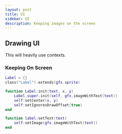 ```yaml
---
layout: post
title: UI
sidebar: UI
description: Keeping images on the screen
---
```


## Drawing UI

This will heavily use contexts.

### Keeping On Screen

```lua
Label = {}
class("Label").extends(gfx.sprite)

function Label:init(text, x, y)
    Label.super.init(self, gfx.imageWithText(text))
    self:setCenter(x, y)
    self:setIgnoresDrawOffset(true)
end

function label:setText(text)
    self:setImage(gfx.imageWithText(text))
end
```
